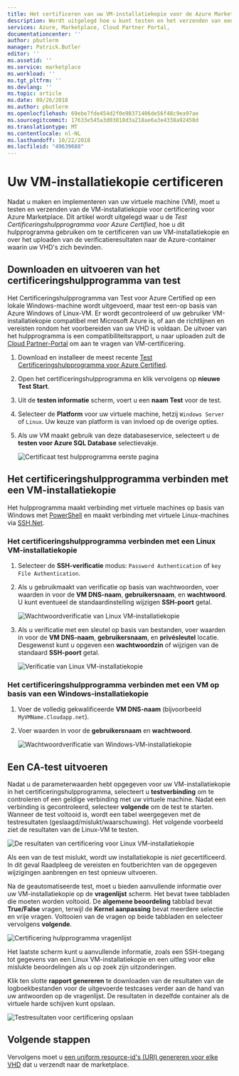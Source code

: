 ```yaml
---
title: Het certificeren van uw VM-installatiekopie voor de Azure Marketplace | Microsoft Docs
description: Wordt uitgelegd hoe u kunt testen en het verzenden van een VM-installatiekopie voor certificering voor Azure Marketplace.
services: Azure, Marketplace, Cloud Partner Portal,
documentationcenter: ''
author: pbutlerm
manager: Patrick.Butler
editor: ''
ms.assetid: ''
ms.service: marketplace
ms.workload: ''
ms.tgt_pltfrm: ''
ms.devlang: ''
ms.topic: article
ms.date: 09/26/2018
ms.author: pbutlerm
ms.openlocfilehash: 69ebe7fde454d2f0e98371406de56f48c9ea97ae
ms.sourcegitcommit: 17633e545a3d03018d3a218ae6a3e4338a92450d
ms.translationtype: MT
ms.contentlocale: nl-NL
ms.lasthandoff: 10/22/2018
ms.locfileid: "49639688"
---
```

# <a name="certify-your-vm-image"></a>Uw VM-installatiekopie certificeren

Nadat u maken en implementeren van uw virtuele machine (VM), moet u testen en verzenden van de VM-installatiekopie voor certificering voor Azure Marketplace. Dit artikel wordt uitgelegd waar u de *Test Certificeringshulpprogramma voor Azure Certified*, hoe u dit hulpprogramma gebruiken om te certificeren van uw VM-installatiekopie en over het uploaden van de verificatieresultaten naar de Azure-container waarin uw VHD's zich bevinden. 


## <a name="download-and-run-the-certification-test-tool"></a>Downloaden en uitvoeren van het certificeringshulpprogramma van test

Het Certificeringshulpprogramma van Test voor Azure Certified op een lokale Windows-machine wordt uitgevoerd, maar test een-op basis van Azure Windows of Linux-VM.  Er wordt gecontroleerd of uw gebruiker VM-installatiekopie compatibel met Microsoft Azure is, of aan de richtlijnen en vereisten rondom het voorbereiden van uw VHD is voldaan. De uitvoer van het hulpprogramma is een compatibiliteitsrapport, u naar uploaden zult de [Cloud Partner-Portal](https://cloudpartner.azure.com) om aan te vragen van VM-certificering.

1. Download en installeer de meest recente [Test Certificeringshulpprogramma voor Azure Certified](https://www.microsoft.com/download/details.aspx?id=44299). 
2. Open het certificeringshulpprogramma en klik vervolgens op **nieuwe Test Start**.
3. Uit de **testen informatie** scherm, voert u een **naam Test** voor de test.
4. Selecteer de **Platform** voor uw virtuele machine, hetzij `Windows Server` of `Linux`. Uw keuze van platform is van invloed op de overige opties.
5. Als uw VM maakt gebruik van deze databaseservice, selecteert u de **testen voor Azure SQL Database** selectievakje.

   ![Certificaat test hulpprogramma eerste pagina](./media/publishvm_025.png)


## <a name="connect-the-certification-tool-to-a-vm-image"></a>Het certificeringshulpprogramma verbinden met een VM-installatiekopie

  Het hulpprogramma maakt verbinding met virtuele machines op basis van Windows met [PowerShell](https://docs.microsoft.com/powershell/) en maakt verbinding met virtuele Linux-machines via [SSH.Net](https://www.ssh.com/ssh/protocol/).

### <a name="connect-the-certification-tool-to-a-linux-vm-image"></a>Het certificeringshulpprogramma verbinden met een Linux VM-installatiekopie

1. Selecteer de **SSH-verificatie** modus: `Password Authentication` of `key File Authentication`.
2. Als u gebruikmaakt van verificatie op basis van wachtwoorden, voer waarden in voor de **VM DNS-naam**, **gebruikersnaam**, en **wachtwoord**.  U kunt eventueel de standaardinstelling wijzigen **SSH-poort** getal.

     ![Wachtwoordverificatie van Linux VM-installatiekopie](./media/publishvm_026.png)

3. Als u verificatie met een sleutel op basis van bestanden, voer waarden in voor de **VM DNS-naam**, **gebruikersnaam**, en **privésleutel** locatie.  Desgewenst kunt u opgeven een **wachtwoordzin** of wijzigen van de standaard **SSH-poort** getal.

     ![Verificatie van Linux VM-installatiekopie](./media/publishvm_027.png)

### <a name="connect-the-certification-tool-to-a-windows-based-vm-image"></a>**Het certificeringshulpprogramma verbinden met een VM op basis van een Windows-installatiekopie**
1. Voer de volledig gekwalificeerde **VM DNS-naam** (bijvoorbeeld `MyVMName.Cloudapp.net`).
2. Voer waarden in voor de **gebruikersnaam** en **wachtwoord**.

   ![Wachtwoordverificatie van Windows-VM-installatiekopie](./media/publishvm_028.png)


## <a name="run-a-certification-test"></a>Een CA-test uitvoeren

Nadat u de parameterwaarden hebt opgegeven voor uw VM-installatiekopie in het certificeringshulpprogramma, selecteert u **testverbinding** om te controleren of een geldige verbinding met uw virtuele machine. Nadat een verbinding is gecontroleerd, selecteer **volgende** om de test te starten.  Wanneer de test voltooid is, wordt een tabel weergegeven met de testresultaten (geslaagd/mislukt/waarschuwing).  Het volgende voorbeeld ziet de resultaten van de Linux-VM te testen. 

![De resultaten van certificering voor Linux VM-installatiekopie](./media/publishvm_029.png)

Als een van de test mislukt, wordt uw installatiekopie is *niet* gecertificeerd. In dit geval Raadpleeg de vereisten en foutberichten van de opgegeven wijzigingen aanbrengen en test opnieuw uitvoeren. 

Na de geautomatiseerde test, moet u bieden aanvullende informatie over uw VM-installatiekopie op de **vragenlijst** scherm.  Het bevat twee tabbladen die moeten worden voltooid.  De **algemene beoordeling** tabblad bevat **True/False** vragen, terwijl de **Kernel aanpassing** bevat meerdere selectie en vrije vragen.  Voltooien van de vragen op beide tabbladen en selecteer vervolgens **volgende**.

![Certificering hulpprogramma vragenlijst](./media/publishvm_030.png)

Het laatste scherm kunt u aanvullende informatie, zoals een SSH-toegang tot gegevens van een Linux VM-installatiekopie en een uitleg voor elke mislukte beoordelingen als u op zoek zijn uitzonderingen. 

Klik ten slotte **rapport genereren** te downloaden van de resultaten van de logboekbestanden voor de uitgevoerde testcases verder aan de hand van uw antwoorden op de vragenlijst. De resultaten in dezelfde container als de virtuele harde schijven kunt opslaan.

![Testresultaten voor certificering opslaan](./media/publishvm_031.png)


## <a name="next-steps"></a>Volgende stappen

Vervolgens moet u [een uniform resource-id's (URI) genereren voor elke VHD](./cpp-get-sas-uri.md) dat u verzendt naar de marketplace. 
